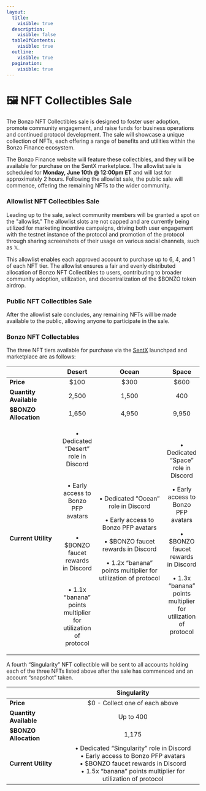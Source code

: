 ```yaml
---
layout:
  title:
    visible: true
  description:
    visible: false
  tableOfContents:
    visible: true
  outline:
    visible: true
  pagination:
    visible: true
---
```


# 🖼️ NFT Collectibles Sale

The Bonzo NFT Collectibles sale is designed to foster user adoption, promote community engagement, and raise funds for business operations and continued protocol development. The sale will showcase a unique collection of NFTs, each offering a range of benefits and utilities within the Bonzo Finance ecosystem.

The Bonzo Finance website will feature these collectibles, and they will be available for purchase on the SentX marketplace. The allowlist sale is scheduled for **Monday, June 10th @ 12:00pm ET** and will last for approximately 2 hours. Following the allowlist sale, the public sale will commence, offering the remaining NFTs to the wider community.

### **Allowlist NFT Collectibles Sale**&#x20;

Leading up to the sale, select community members will be granted a spot on the "allowlist." The allowlist slots are not capped and are currently being utilized for marketing incentive campaigns, driving both user engagement with the testnet instance of the protocol and promotion of the protocol through sharing screenshots of their usage on various social channels, such as 𝕏.

This allowlist enables each approved account to purchase up to 6, 4, and 1 of each NFT tier. The allowlist ensures a fair and evenly distributed allocation of Bonzo NFT Collectibles to users, contributing to broader community adoption, utilization, and decentralization of the $BONZO token airdrop.

### **Public NFT Collectibles Sale**&#x20;

After the allowlist sale concludes, any remaining NFTs will be made available to the public, allowing anyone to participate in the sale.

### **Bonzo NFT Collectables**

The three NFT tiers available for purchase via the [SentX](https://sentx.io/) launchpad and marketplace are as follows:

<table><thead><tr><th width="140"></th><th align="center">Desert</th><th width="200" align="center">Ocean</th><th align="center">Space</th></tr></thead><tbody><tr><td><strong>Price</strong></td><td align="center">$100</td><td align="center">$300</td><td align="center">$600</td></tr><tr><td><strong>Quantity Available</strong></td><td align="center">2,500</td><td align="center">1,500</td><td align="center">400</td></tr><tr><td><strong>$BONZO Allocation</strong></td><td align="center">1,650</td><td align="center">4,950</td><td align="center">9,950</td></tr><tr><td><strong>Current Utility</strong></td><td align="center"><p>• Dedicated “Desert” role in Discord</p><p><br>• Early access to Bonzo PFP avatars</p><p><br>• $BONZO faucet rewards in Discord</p><p><br>• 1.1x “banana” points multiplier for utilization of protocol</p></td><td align="center"><p>• Dedicated “Ocean” role in Discord<br></p><p>• Early access to Bonzo PFP avatars<br></p><p>• $BONZO faucet rewards in Discord<br></p><p>• 1.2x “banana” points multiplier for utilization of protocol</p></td><td align="center"><p>• Dedicated “Space” role in Discord<br></p><p>• Early access to Bonzo PFP avatars<br></p><p>• $BONZO faucet rewards in Discord<br></p><p>• 1.3x “banana” points multiplier for utilization of protocol</p></td></tr></tbody></table>

A fourth “Singularity” NFT collectible will be sent to all accounts holding each of the three NFTs listed above after the sale has commenced and an account “snapshot” taken.

<table><thead><tr><th width="140"></th><th align="center">Singularity</th></tr></thead><tbody><tr><td><strong>Price</strong></td><td align="center">$0 - Collect one of each above</td></tr><tr><td><strong>Quantity Available</strong></td><td align="center">Up to 400</td></tr><tr><td><strong>$BONZO Allocation</strong></td><td align="center">1,175</td></tr><tr><td><strong>Current Utility</strong></td><td align="center">• Dedicated “Singularity” role in Discord <br>• Early access to Bonzo PFP avatars <br>• $BONZO faucet rewards in Discord <br>• 1.5x “banana” points multiplier for utilization of protocol</td></tr></tbody></table>

